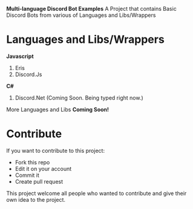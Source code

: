 **Multi-language Discord Bot Examples**
A Project that contains Basic Discord Bots from various of Languages and Libs/Wrappers

# Languages and Libs/Wrappers

**Javascript**

 1. Eris
 2. Discord.Js

**C#**

1. Discord.Net (Coming Soon. Being typed right now.)

More Languages and Libs **Coming Soon!**


# Contribute
If you want to contribute to this project:

- Fork this repo
- Edit it on your account
- Commit it
- Create pull request

This project welcome all people who wanted to contribute and give their own idea to the project.